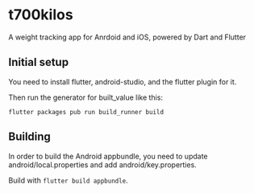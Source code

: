 # t700kilos

A weight tracking app for Anrdoid and iOS, powered by Dart and Flutter

## Initial setup

You need to install flutter, android-studio, and the flutter plugin for it.

Then run the generator for built_value like this:

`flutter packages pub run build_runner build`

## Building

In order to build the Android appbundle, you need to update android/local.properties and add android/key.properties.

Build with `flutter build appbundle`.
